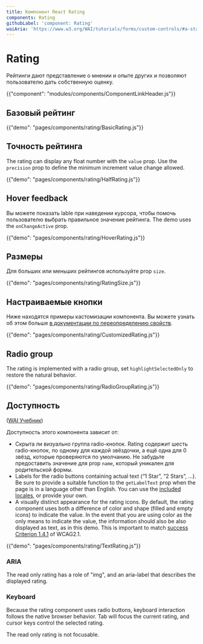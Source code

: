 ```yaml
---
title: Компонент React Rating
components: Rating
githubLabel: 'component: Rating'
waiAria: 'https://www.w3.org/WAI/tutorials/forms/custom-controls/#a-star-rating'
---
```


# Rating

<p class="description">Рейтинги дают представление о мнении и опыте других и позволяют пользователю дать собственную оценку.</p>

{{"component": "modules/components/ComponentLinkHeader.js"}}

## Базовый рейтинг

{{"demo": "pages/components/rating/BasicRating.js"}}

## Точность рейтинга

The rating can display any float number with the `value` prop. Use the `precision` prop to define the minimum increment value change allowed.

{{"demo": "pages/components/rating/HalfRating.js"}}

## Hover feedback

Вы можете показать lable при наведении курсора, чтобы помочь пользователю выбрать правильное значение рейтинга. The demo uses the `onChangeActive` prop.

{{"demo": "pages/components/rating/HoverRating.js"}}

## Размеры

Для больших или меньших рейтингов используйте prop `size`.

{{"demo": "pages/components/rating/RatingSize.js"}}

## Настраиваемые кнопки

Ниже находятся примеры кастомизации компонента. Вы можете узнать об этом больше [в документации по переопределению свойств](/customization/how-to-customize/).

{{"demo": "pages/components/rating/CustomizedRating.js"}}

## Radio group

The rating is implemented with a radio group, set `highlightSelectedOnly` to restore the natural behavior.

{{"demo": "pages/components/rating/RadioGroupRating.js"}}

## Доступность

([WAI Учебник](https://www.w3.org/WAI/tutorials/forms/custom-controls/#a-star-rating))

Доступность этого компонента зависит от:

- Скрыта ли визуально группа radio-кнопок. Rating содержит шесть radio-кнопок, по одному для каждой звёздочки, а ещё одна для 0 звёзд, которые проверяются по умолчанию. Не забудьте предоставить значение для prop `name`, который уникален для родительской формы.
- Labels for the radio buttons containing actual text (“1 Star”, “2 Stars”, …). Be sure to provide a suitable function to the `getLabelText` prop when the page is in a language other than English. You can use the [included locales](https://mui.com/guides/localization/), or provide your own.
- A visually distinct appearance for the rating icons. By default, the rating component uses both a difference of color and shape (filled and empty icons) to indicate the value. In the event that you are using color as the only means to indicate the value, the information should also be also displayed as text, as in this demo. This is important to match [success Criterion 1.4.1](https://www.w3.org/TR/WCAG21/#use-of-color) of WCAG2.1.

{{"demo": "pages/components/rating/TextRating.js"}}

### ARIA

The read only rating has a role of "img", and an aria-label that describes the displayed rating.

### Keyboard

Because the rating component uses radio buttons, keyboard interaction follows the native browser behavior. Tab will focus the current rating, and cursor keys control the selected rating.

The read only rating is not focusable.
